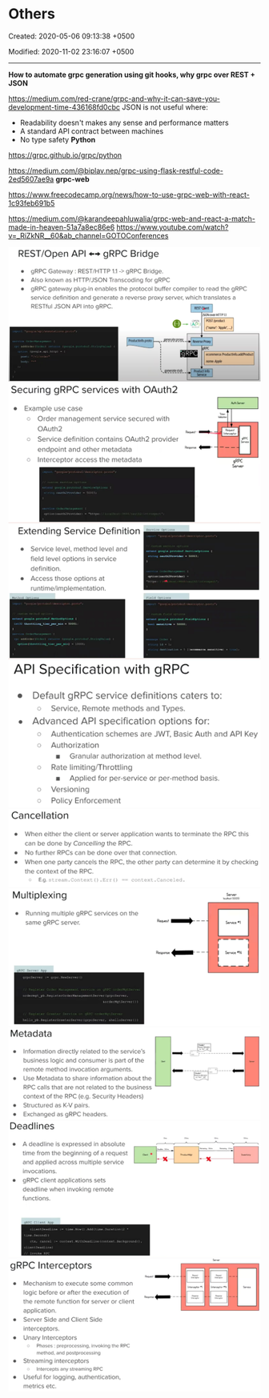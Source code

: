# Others

Created: 2020-05-06 09:13:38 +0500

Modified: 2020-11-02 23:16:07 +0500

---

**How to automate grpc generation using git hooks, why grpc over REST + JSON**

<https://medium.com/red-crane/grpc-and-why-it-can-save-you-development-time-436168fd0cbc>
JSON is not useful where:
-   Readability doesn't makes any sense and performance matters
-   A standard API contract between machines
-   No type safety
**Python**

<https://grpc.github.io/grpc/python>

<https://medium.com/@biplav.nep/grpc-using-flask-restful-code-2ed5607ae9a>
**grpc-web**

<https://www.freecodecamp.org/news/how-to-use-grpc-web-with-react-1c93feb691b5>

<https://medium.com/@karandeepahluwalia/grpc-web-and-react-a-match-made-in-heaven-51a7a8ec86e6>
<https://www.youtube.com/watch?v=_RiZkNR__60&ab_channel=GOTOConferences>

![](media/gRPC_Others-image1.png)
![](media/gRPC_Others-image2.png)
![](media/gRPC_Others-image3.png)
![API Specification with gRPC Default gRPC service definitions caters to: Service, Remote methods and Types. O Advanced API specification options for: o o O O o Authentication schemes are JWT, Basic Auth and API Key Authorization Granular authorization at method level. Rate limiting/Throttling Applied for per-service or per-method basis. Versioning Policy Enforcement ](media/gRPC_Others-image4.png)
![Cancellation When either the client or server application wants to terminate the RPC this can be done by Cance//ing the RPC. No further RPCs can be done over that connection. When one party cancels the RPC, the other party can determine it by checking the context of the RPC. E.g. stream. Context ( ) . Err ( ) o context . Canceled. ](media/gRPC_Others-image5.png)
![Multiplexing o Running multiple gRPC services on the same gRPC server. gRPC Server App grpcServer grpc . NewServer () // Register Order Management service on gRPC orderMgtServer ordermgt_pb. RegisterOrderManagementServer ( grpcServer , &orderMgtServer { ) // Register Greeter Service on gRPC orderMgtServer hello_pb.RegisterGreeterServer (grpcServer, &he110Server{ } ) Request Response Service Serqce # N ](media/gRPC_Others-image6.png)
![Metadata Information directly related to the service's business logic and consumer is part of the remote method invocation arguments. Use Metadata to share information about the RPC calls that are not related to the business context of the RPC (e.g. Security Headers) Structured as K-V pairs. Exchanged as gRPC headers. ](media/gRPC_Others-image7.png)
![Deadlines A deadline is expressed in absolute time from the beginning of a request and applied across multiple service invocations. gRPC client applications sets deadline when invoking remote functions. aRPC Client ADP clientDeadIine time .Now() . Add (time. Duration (2 * time . Second) ) context . WithDeadIine (context . Background () , ctx, cancel clientDead1ine) // Invoke RPC ](media/gRPC_Others-image8.png)
![gRPC Interceptors o Recpest Mechanism to execute some common logic before or after the execution of Respmse the remote function for server or client application. Server Side and Client Side interceptors. Unary Interceptors Phases : preprocessing, invoking the RPC o method, and postprocessing Streaming interceptors Intercepts any streaming RPC o Useful for logging, authentication, metrics etc. Interceptor 'N ](media/gRPC_Others-image9.png)